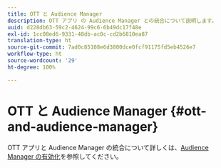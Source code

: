 ```yaml
---
title: OTT と Audience Manager
description: OTT アプリ の Audience Manager との統合について説明します。
uuid: d228db63-59c2-4624-99c6-6b49dc17f48e
exl-id: 1cc08ed6-9331-48db-ac0c-cd2b6810ea87
translation-type: ht
source-git-commit: 7ad0c85108e6d3800dce0fcf91175fd5eb4526e7
workflow-type: ht
source-wordcount: '29'
ht-degree: 100%

---
```


# OTT と Audience Manager {#ott-and-audience-manager}

OTT アプリと Audience Manager の統合について詳しくは、[Audience Manager の有効化](/help/intro-to-ava/am-enablement.md)を参照してください。
